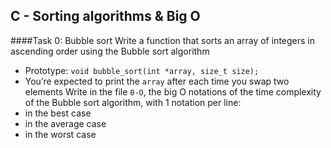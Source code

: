 ## C - Sorting algorithms & Big O

####Task 0: Bubble sort
Write a function that sorts an array of integers in ascending order using the Bubble sort algorithm
- Prototype: `void bubble_sort(int *array, size_t size);`
- You’re expected to print the `array` after each time you swap two elements
Write in the file `0-O`, the big O notations of the time complexity of the Bubble sort algorithm, with 1 notation per line:
- in the best case
- in the average case
- in the worst case
